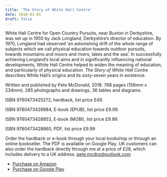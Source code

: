 ```yaml
---
title: 'The Story of White Hall Centre'
date: 2018-01-01
draft: false
---
```


White Hall Centre for Open Country Pursuits, near Buxton in Derbyshire, was set up in 1950 by Jack Longland, Derbyshire’s director of education. By 1970, Longland had observed ‘an astonishing drift of the whole range of subjects which we call physical education towards outdoor pursuits, towards mountains and moors and rivers, lakes and the sea’. In successfully achieving Longland’s local aims and in significantly influencing national developments, White Hall Centre helped to widen the meaning of education, and particularly of physical education. *The Story of White Hall Centre* describes White Hall’s origins and its sixty-seven years in existence.

Written and published by Pete McDonald, 2018.
768 pages (156mm x 234mm).
285 photographs and drawings, 36 tables and diagrams.

ISBN 9780473425272, hardback, list price £49.

ISBN 9780473428884, E-book (EPUB), list price £9.99.

ISBN 9780473428853, E-book (MOBI), list price £9.99.

ISBN 9780473428860, PDF, list price £9.99

Order the hardback or e-book through your local bookshop or through an online bookseller. The PDF is available on Google Play. UK customers can also order the hardback directly through me at a price of £28, which includes delivery to a UK address.
pete.mcdnz@outlook.com

- [Purchase on Amazon](https://www.amazon.com/Story-White-Hall-Centre-Education-ebook/dp/B07BQM25Q7)
- [Purchase on Google Play](https://play.google.com/store/books/details?id=prBJDwAAQBAJ&rdid=book-prBJDwAAQBAJ&rdot=1&source=gbs_atb&pcampaignid=books_booksearch_atb)
